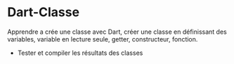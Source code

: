# Dart-Classe
Apprendre a crée une classe avec Dart, créer une classe en définissant  des variables, variable en lecture seule, getter, constructeur, fonction.

- Tester et compiler les résultats des classes

